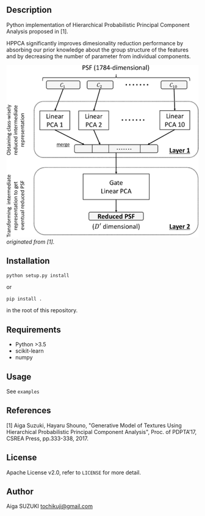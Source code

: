## Description
Python implementation of Hierarchical Probabilistic Principal Component Analysis proposed in [1].

HPPCA significantly improves dimesionality reduction performance by absorbing our prior knowledge about 
the group structure of the features and by decreasing the number of parameter from individual components.

![vis](https://github.com/tochikuji/GitHub-Assets/blob/master/images/hppca.png?raw=true)
_originated from [1]._


## Installation
```
python setup.py install
```

or

```
pip install .
```

in the root of this repository.

## Requirements

- Python >3.5
- scikit-learn
- numpy

## Usage
See `examples`

## References

[1] Aiga Suzuki, Hayaru Shouno, "Generative Model of Textures Using Hierarchical Probabilistic Principal Component Analysis", Proc. of PDPTA’17, CSREA Press, pp.333-338, 2017.

## License
Apache License v2.0, refer to `LICENSE` for more detail.

## Author
Aiga SUZUKI <tochikuji@gmail.com>